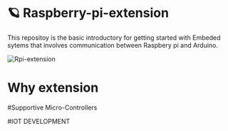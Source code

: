 # 🪐 Raspberry-pi-extension

This repositoy is the basic introductory for getting started with Embeded sytems that involves communication between Raspbery pi and Arduino.

![Rpi-extension](https://user-images.githubusercontent.com/88959075/186697056-a756005c-8b0b-4eac-a010-b30b0fb1ebf3.jpg)

# Why extension




#Supportive Micro-Controllers


#IOT DEVELOPMENT


